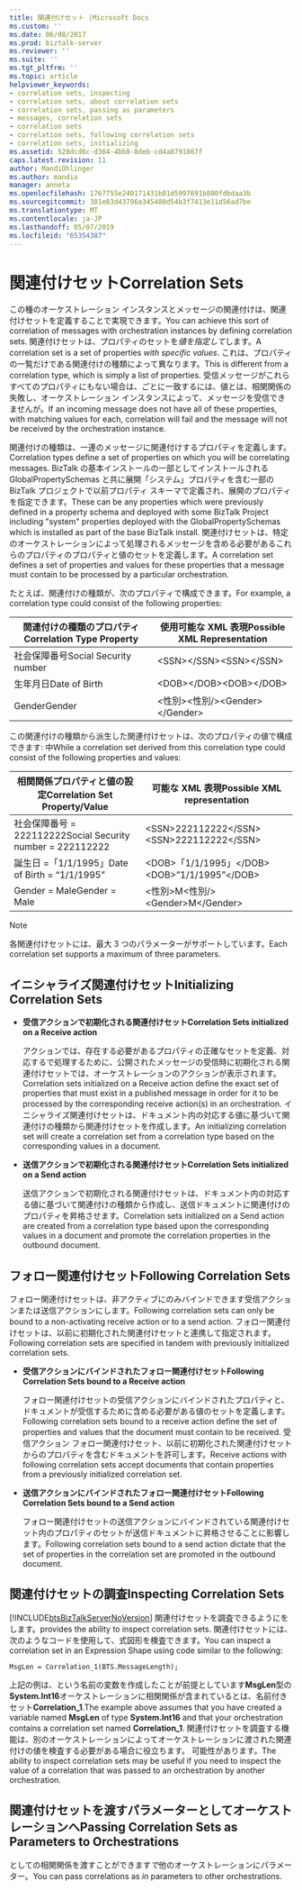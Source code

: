 ```yaml
---
title: 関連付けセット |Microsoft Docs
ms.custom: ''
ms.date: 06/08/2017
ms.prod: biztalk-server
ms.reviewer: ''
ms.suite: ''
ms.tgt_pltfrm: ''
ms.topic: article
helpviewer_keywords:
- correlation sets, inspecting
- correlation sets, about correlation sets
- correlation sets, passing as parameters
- messages, correlation sets
- correlation sets
- correlation sets, following correlation sets
- correlation sets, initializing
ms.assetid: 528dcd6c-d364-4bb8-8deb-cd4a0791867f
caps.latest.revision: 11
author: MandiOhlinger
ms.author: mandia
manager: anneta
ms.openlocfilehash: 1767755e240171431b01d5997691b800fdbdaa3b
ms.sourcegitcommit: 381e83d43796a345488d54b3f7413e11d56ad7be
ms.translationtype: MT
ms.contentlocale: ja-JP
ms.lasthandoff: 05/07/2019
ms.locfileid: "65354387"
---
```

# <a name="correlation-sets"></a><span data-ttu-id="5a5d8-102">関連付けセット</span><span class="sxs-lookup"><span data-stu-id="5a5d8-102">Correlation Sets</span></span>
<span data-ttu-id="5a5d8-103">この種のオーケストレーション インスタンスとメッセージの関連付けは、関連付けセットを定義することで実現できます。</span><span class="sxs-lookup"><span data-stu-id="5a5d8-103">You can achieve this sort of correlation of messages with orchestration instances by defining correlation sets.</span></span> <span data-ttu-id="5a5d8-104">関連付けセットは、プロパティのセットを*値を指定して*します。</span><span class="sxs-lookup"><span data-stu-id="5a5d8-104">A correlation set is a set of properties *with specific values*.</span></span> <span data-ttu-id="5a5d8-105">これは、プロパティの一覧だけである関連付けの種類によって異なります。</span><span class="sxs-lookup"><span data-stu-id="5a5d8-105">This is different from a correlation type, which is simply a list of properties.</span></span> <span data-ttu-id="5a5d8-106">受信メッセージがこれらすべてのプロパティにもない場合は、ごとに一致するには、値とは、相関関係の失敗し、オーケストレーション インスタンスによって、メッセージを受信できませんが。</span><span class="sxs-lookup"><span data-stu-id="5a5d8-106">If an incoming message does not have all of these properties, with matching values for each, correlation will fail and the message will not be received by the orchestration instance.</span></span>  
  
 <span data-ttu-id="5a5d8-107">関連付けの種類は、一連のメッセージに関連付けするプロパティを定義します。</span><span class="sxs-lookup"><span data-stu-id="5a5d8-107">Correlation types define a set of properties on which you will be correlating messages.</span></span> <span data-ttu-id="5a5d8-108">BizTalk の基本インストールの一部としてインストールされる GlobalPropertySchemas と共に展開「システム」プロパティを含む一部の BizTalk プロジェクトで以前プロパティ スキーマで定義され、展開のプロパティを指定できます。</span><span class="sxs-lookup"><span data-stu-id="5a5d8-108">These can be any properties which were previously defined in a property schema and deployed with some BizTalk Project including "system" properties deployed with the GlobalPropertySchemas which is installed as part of the base BizTalk install.</span></span> <span data-ttu-id="5a5d8-109">関連付けセットは、特定のオーケストレーションによって処理されるメッセージを含める必要があるこれらのプロパティのプロパティと値のセットを定義します。</span><span class="sxs-lookup"><span data-stu-id="5a5d8-109">A correlation set defines a set of properties and values for these properties that a message must contain to be processed by a particular orchestration.</span></span>  
  
 <span data-ttu-id="5a5d8-110">たとえば、関連付けの種類が、次のプロパティで構成できます。</span><span class="sxs-lookup"><span data-stu-id="5a5d8-110">For example, a correlation type could consist of the following properties:</span></span>  
  
|<span data-ttu-id="5a5d8-111">関連付けの種類のプロパティ</span><span class="sxs-lookup"><span data-stu-id="5a5d8-111">Correlation Type Property</span></span>|<span data-ttu-id="5a5d8-112">使用可能な XML 表現</span><span class="sxs-lookup"><span data-stu-id="5a5d8-112">Possible XML Representation</span></span>|  
|-------------------------------|---------------------------------|  
|<span data-ttu-id="5a5d8-113">社会保障番号</span><span class="sxs-lookup"><span data-stu-id="5a5d8-113">Social Security number</span></span>|<span data-ttu-id="5a5d8-114">\<SSN\>\</SSN\></span><span class="sxs-lookup"><span data-stu-id="5a5d8-114">\<SSN\>\</SSN\></span></span>|  
|<span data-ttu-id="5a5d8-115">生年月日</span><span class="sxs-lookup"><span data-stu-id="5a5d8-115">Date of Birth</span></span>|<span data-ttu-id="5a5d8-116">\<DOB\>\</DOB\></span><span class="sxs-lookup"><span data-stu-id="5a5d8-116">\<DOB\>\</DOB\></span></span>|  
|<span data-ttu-id="5a5d8-117">Gender</span><span class="sxs-lookup"><span data-stu-id="5a5d8-117">Gender</span></span>|<span data-ttu-id="5a5d8-118">\<性別\>\<性別/\></span><span class="sxs-lookup"><span data-stu-id="5a5d8-118">\<Gender\>\</Gender\></span></span>|  
  
 <span data-ttu-id="5a5d8-119">この関連付けの種類から派生した関連付けセットは、次のプロパティの値で構成できます: 中</span><span class="sxs-lookup"><span data-stu-id="5a5d8-119">While a correlation set derived from this correlation type could consist of the following properties and values:</span></span>  
  
|<span data-ttu-id="5a5d8-120">相関関係プロパティと値の設定</span><span class="sxs-lookup"><span data-stu-id="5a5d8-120">Correlation Set Property/Value</span></span>|<span data-ttu-id="5a5d8-121">可能な XML 表現</span><span class="sxs-lookup"><span data-stu-id="5a5d8-121">Possible XML representation</span></span>|  
|-------------------------------------|---------------------------------|  
|<span data-ttu-id="5a5d8-122">社会保障番号 = 222112222</span><span class="sxs-lookup"><span data-stu-id="5a5d8-122">Social Security number = 222112222</span></span>|<span data-ttu-id="5a5d8-123">\<SSN\>222112222\</SSN\></span><span class="sxs-lookup"><span data-stu-id="5a5d8-123">\<SSN\>222112222\</SSN\></span></span>|  
|<span data-ttu-id="5a5d8-124">誕生日 =「1/1/1995」</span><span class="sxs-lookup"><span data-stu-id="5a5d8-124">Date of Birth = “1/1/1995”</span></span>|<span data-ttu-id="5a5d8-125">\<DOB\>「1/1/1995」\</DOB\></span><span class="sxs-lookup"><span data-stu-id="5a5d8-125">\<DOB\>”1/1/1995”\</DOB\></span></span>|  
|<span data-ttu-id="5a5d8-126">Gender = Male</span><span class="sxs-lookup"><span data-stu-id="5a5d8-126">Gender = Male</span></span>|<span data-ttu-id="5a5d8-127">\<性別\>M\<性別/\></span><span class="sxs-lookup"><span data-stu-id="5a5d8-127">\<Gender\>M\</Gender\></span></span>|  
  
> [!NOTE]
>  <span data-ttu-id="5a5d8-128">各関連付けセットには、最大 3 つのパラメーターがサポートしています。</span><span class="sxs-lookup"><span data-stu-id="5a5d8-128">Each correlation set supports a maximum of three parameters.</span></span>  
  
## <a name="initializing-correlation-sets"></a><span data-ttu-id="5a5d8-129">イニシャライズ関連付けセット</span><span class="sxs-lookup"><span data-stu-id="5a5d8-129">Initializing Correlation Sets</span></span>  
  
-   <span data-ttu-id="5a5d8-130">**受信アクションで初期化される関連付けセット**</span><span class="sxs-lookup"><span data-stu-id="5a5d8-130">**Correlation Sets initialized on a Receive action**</span></span>  
  
     <span data-ttu-id="5a5d8-131">アクションでは、存在する必要があるプロパティの正確なセットを定義、対応するで処理するために、公開されたメッセージの受信時に初期化される関連付けセットでは、オーケストレーションのアクションが表示されます。</span><span class="sxs-lookup"><span data-stu-id="5a5d8-131">Correlation sets initialized on a Receive action define the exact set of properties that must exist in a published message in order for it to be processed by the corresponding receive action(s) in an orchestration.</span></span> <span data-ttu-id="5a5d8-132">イニシャライズ関連付けセットは、ドキュメント内の対応する値に基づいて関連付けの種類から関連付けセットを作成します。</span><span class="sxs-lookup"><span data-stu-id="5a5d8-132">An initializing correlation set will create a correlation set from a correlation type based on the corresponding values in a document.</span></span>  
  
-   <span data-ttu-id="5a5d8-133">**送信アクションで初期化される関連付けセット**</span><span class="sxs-lookup"><span data-stu-id="5a5d8-133">**Correlation Sets initialized on a Send action**</span></span>  
  
     <span data-ttu-id="5a5d8-134">送信アクションで初期化される関連付けセットは、ドキュメント内の対応する値に基づいて関連付けの種類から作成し、送信ドキュメントに関連付けのプロパティを昇格させます。</span><span class="sxs-lookup"><span data-stu-id="5a5d8-134">Correlation sets initialized on a Send action are created from a correlation type based upon the corresponding values in a document and promote the correlation properties in the outbound document.</span></span>  
  
## <a name="following-correlation-sets"></a><span data-ttu-id="5a5d8-135">フォロー関連付けセット</span><span class="sxs-lookup"><span data-stu-id="5a5d8-135">Following Correlation Sets</span></span>  
 <span data-ttu-id="5a5d8-136">フォロー関連付けセットは、非アクティブにのみバインドできます受信アクションまたは送信アクションにします。</span><span class="sxs-lookup"><span data-stu-id="5a5d8-136">Following correlation sets can only be bound to a non-activating receive action or to a send action.</span></span> <span data-ttu-id="5a5d8-137">フォロー関連付けセットは、以前に初期化された関連付けセットと連携して指定されます。</span><span class="sxs-lookup"><span data-stu-id="5a5d8-137">Following correlation sets are specified in tandem with previously initialized correlation sets.</span></span>  
  
-   <span data-ttu-id="5a5d8-138">**受信アクションにバインドされたフォロー関連付けセット**</span><span class="sxs-lookup"><span data-stu-id="5a5d8-138">**Following Correlation Sets bound to a Receive action**</span></span>  
  
     <span data-ttu-id="5a5d8-139">フォロー関連付けセットの受信アクションにバインドされたプロパティと、ドキュメントが受信するために含める必要がある値のセットを定義します。</span><span class="sxs-lookup"><span data-stu-id="5a5d8-139">Following correlation sets bound to a receive action define the set of properties and values that the document must contain to be received.</span></span>  <span data-ttu-id="5a5d8-140">受信アクション フォロー関連付けセット、以前に初期化された関連付けセットからのプロパティを含むドキュメントを許可します。</span><span class="sxs-lookup"><span data-stu-id="5a5d8-140">Receive actions with following correlation sets accept documents that contain properties from a previously initialized correlation set.</span></span>  
  
-   <span data-ttu-id="5a5d8-141">**送信アクションにバインドされたフォロー関連付けセット**</span><span class="sxs-lookup"><span data-stu-id="5a5d8-141">**Following Correlation Sets bound to a Send action**</span></span>  
  
     <span data-ttu-id="5a5d8-142">フォロー関連付けセットの送信アクションにバインドされている関連付けセット内のプロパティのセットが送信ドキュメントに昇格させることに影響します。</span><span class="sxs-lookup"><span data-stu-id="5a5d8-142">Following correlation sets bound to a send action dictate that the set of properties in the correlation set are promoted in the outbound document.</span></span>  
  
## <a name="inspecting-correlation-sets"></a><span data-ttu-id="5a5d8-143">関連付けセットの調査</span><span class="sxs-lookup"><span data-stu-id="5a5d8-143">Inspecting Correlation Sets</span></span>  
 [!INCLUDE[btsBizTalkServerNoVersion](../includes/btsbiztalkservernoversion-md.md)] <span data-ttu-id="5a5d8-144">関連付けセットを調査できるようにをします。</span><span class="sxs-lookup"><span data-stu-id="5a5d8-144">provides the ability to inspect correlation sets.</span></span> <span data-ttu-id="5a5d8-145">関連付けセットには、次のようなコードを使用して、式図形を検査できます。</span><span class="sxs-lookup"><span data-stu-id="5a5d8-145">You can inspect a correlation set in an Expression Shape using code similar to the following:</span></span>  
  
```  
MsgLen = Correlation_1(BTS.MessageLength);  
```  
  
 <span data-ttu-id="5a5d8-146">上記の例は、という名前の変数を作成したことが前提としています**MsgLen**型の**System.Int16**オーケストレーションに相関関係が含まれているとは、名前付きセット**Correlation_1**.</span><span class="sxs-lookup"><span data-stu-id="5a5d8-146">The example above assumes that you have created a variable named **MsgLen** of type **System.Int16** and that your orchestration contains a correlation set named **Correlation_1**.</span></span> <span data-ttu-id="5a5d8-147">関連付けセットを調査する機能は、別のオーケストレーションによってオーケストレーションに渡された関連付けの値を検査する必要がある場合に役立ちます。 可能性があります。</span><span class="sxs-lookup"><span data-stu-id="5a5d8-147">The ability to inspect correlation sets may be useful if you need to inspect the value of a correlation that was passed to an orchestration by another orchestration.</span></span>  
  
## <a name="passing-correlation-sets-as-parameters-to-orchestrations"></a><span data-ttu-id="5a5d8-148">関連付けセットを渡すパラメーターとしてオーケストレーションへ</span><span class="sxs-lookup"><span data-stu-id="5a5d8-148">Passing Correlation Sets as Parameters to Orchestrations</span></span>  
 <span data-ttu-id="5a5d8-149">としての相関関係を渡すことができます*で*他のオーケストレーションにパラメーター。</span><span class="sxs-lookup"><span data-stu-id="5a5d8-149">You can pass correlations as *in* parameters to other orchestrations.</span></span>